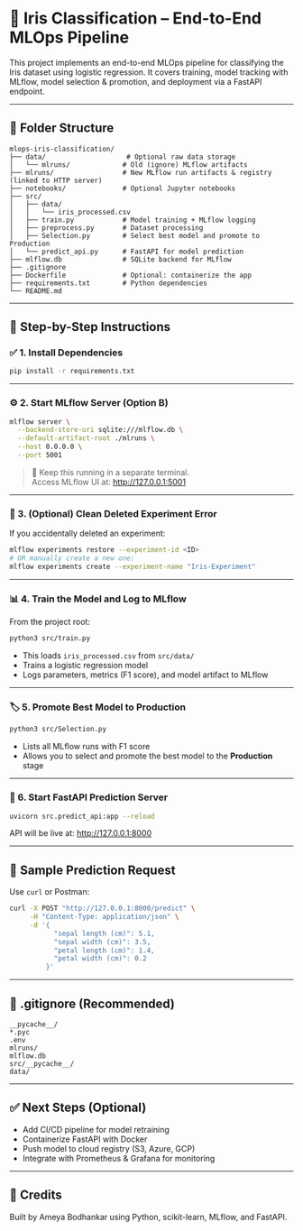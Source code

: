 
# 🌸 Iris Classification – End-to-End MLOps Pipeline

This project implements an end-to-end MLOps pipeline for classifying the Iris dataset using logistic regression. It covers training, model tracking with MLflow, model selection & promotion, and deployment via a FastAPI endpoint.

---

## 📁 Folder Structure

```
mlops-iris-classification/
├── data/                    # Optional raw data storage
│   └── mlruns/             # Old (ignore) MLflow artifacts
├── mlruns/                 # New MLflow run artifacts & registry (linked to HTTP server)
├── notebooks/              # Optional Jupyter notebooks
├── src/
│   ├── data/
│   │   └── iris_processed.csv
│   ├── train.py            # Model training + MLflow logging
│   ├── preprocess.py       # Dataset processing
│   ├── Selection.py        # Select best model and promote to Production
│   └── predict_api.py      # FastAPI for model prediction
├── mlflow.db               # SQLite backend for MLflow
├── .gitignore
├── Dockerfile              # Optional: containerize the app
├── requirements.txt        # Python dependencies
└── README.md
```

---

## 🧪 Step-by-Step Instructions

### ✅ 1. Install Dependencies

```bash
pip install -r requirements.txt
```

---

### ⚙️ 2. Start MLflow Server (Option B)

```bash
mlflow server \
  --backend-store-uri sqlite:///mlflow.db \
  --default-artifact-root ./mlruns \
  --host 0.0.0.0 \
  --port 5001
```

> 📌 Keep this running in a separate terminal.  
> Access MLflow UI at: http://127.0.0.1:5001

---

### 🧼 3. (Optional) Clean Deleted Experiment Error

If you accidentally deleted an experiment:

```bash
mlflow experiments restore --experiment-id <ID>
# OR manually create a new one:
mlflow experiments create --experiment-name "Iris-Experiment"
```

---

### 📊 4. Train the Model and Log to MLflow

From the project root:

```bash
python3 src/train.py
```

- This loads `iris_processed.csv` from `src/data/`
- Trains a logistic regression model
- Logs parameters, metrics (F1 score), and model artifact to MLflow

---

### 🏷️ 5. Promote Best Model to Production

```bash
python3 src/Selection.py
```

- Lists all MLflow runs with F1 score
- Allows you to select and promote the best model to the **Production** stage

---

### 🚀 6. Start FastAPI Prediction Server

```bash
uvicorn src.predict_api:app --reload
```

API will be live at: http://127.0.0.1:8000

---

## 📡 Sample Prediction Request

Use `curl` or Postman:

```bash
curl -X POST "http://127.0.0.1:8000/predict" \
     -H "Content-Type: application/json" \
     -d '{
           "sepal length (cm)": 5.1,
           "sepal width (cm)": 3.5,
           "petal length (cm)": 1.4,
           "petal width (cm)": 0.2
         }'
```

---

## 🛑 .gitignore (Recommended)

```
__pycache__/
*.pyc
.env
mlruns/
mlflow.db
src/__pycache__/
data/
```

---

## ✅ Next Steps (Optional)

- Add CI/CD pipeline for model retraining
- Containerize FastAPI with Docker
- Push model to cloud registry (S3, Azure, GCP)
- Integrate with Prometheus & Grafana for monitoring

---

## 🙌 Credits

Built by Ameya Bodhankar using Python, scikit-learn, MLflow, and FastAPI.
